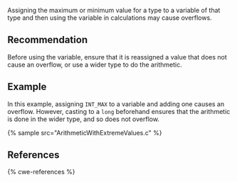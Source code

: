 Assigning the maximum or minimum value for a type to a variable of that type and then using the variable in calculations may cause overflows.


## Recommendation
Before using the variable, ensure that it is reassigned a value that does not cause an overflow, or use a wider type to do the arithmetic.


## Example
In this example, assigning `INT_MAX` to a variable and adding one causes an overflow. However, casting to a `long` beforehand ensures that the arithmetic is done in the wider type, and so does not overflow.

{% sample src="ArithmeticWithExtremeValues.c" %}

## References
{% cwe-references %}
